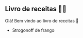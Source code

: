 ## Livro de receitas :man_cook: 

Olá! Bem vindo ao livro de receitas :wave:  

- Strogonoff de frango 
